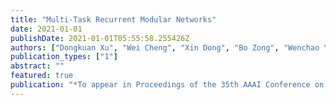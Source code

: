 ```yaml
---
title: "Multi-Task Recurrent Modular Networks"
date: 2021-01-01
publishDate: 2021-01-01T05:55:58.255426Z
authors: ["Dongkuan Xu", "Wei Cheng", "Xin Dong", "Bo Zong", "Wenchao Yu", "Jingchao Ni", "Dongjin Song", "Xuchao Zhang", "Haifeng Chen", "Xiang Zhang"]
publication_types: ["1"]
abstract: ""
featured: true
publication: "*To appear in Proceedings of the 35th AAAI Conference on Advance of Artificial Intelligence (AAAI)*"
---
```

